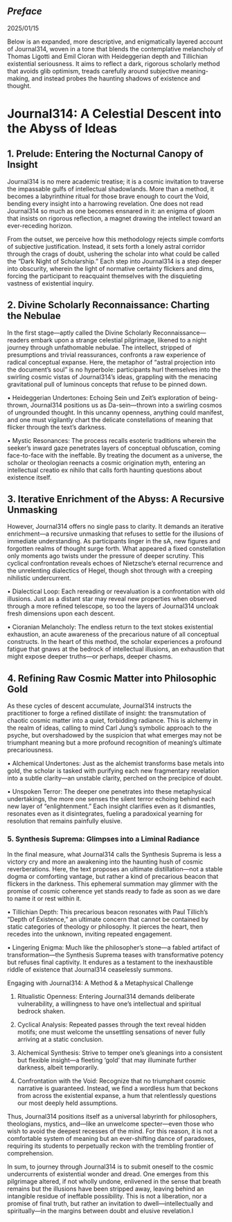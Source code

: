 ## *Preface*
2025/01/15

Below is an expanded, more descriptive, and enigmatically layered account of Journal314, woven in a tone that blends the contemplative melancholy of Thomas Ligotti and Emil Cioran with Heideggerian depth and Tillichian existential seriousness. It aims to reflect a dark, rigorous scholarly method that avoids glib optimism, treads carefully around subjective meaning-making, and instead probes the haunting shadows of existence and thought.


# Journal314: A Celestial Descent into the Abyss of Ideas

## 1. Prelude: Entering the Nocturnal Canopy of Insight

Journal314 is no mere academic treatise; it is a cosmic invitation to traverse the impassable gulfs of intellectual shadowlands. More than a method, it becomes a labyrinthine ritual for those brave enough to court the Void, bending every insight into a harrowing revelation. One does not read Journal314 so much as one becomes ensnared in it: an enigma of gloom that insists on rigorous reflection, a magnet drawing the intellect toward an ever-receding horizon.

From the outset, we perceive how this methodology rejects simple comforts of subjective justification. Instead, it sets forth a lonely astral corridor through the crags of doubt, ushering the scholar into what could be called the “Dark Night of Scholarship.” Each step into Journal314 is a step deeper into obscurity, wherein the light of normative certainty flickers and dims, forcing the participant to reacquaint themselves with the disquieting vastness of existential inquiry.

## 2. Divine Scholarly Reconnaissance: Charting the Nebulae

In the first stage—aptly called the Divine Scholarly Reconnaissance—readers embark upon a strange celestial pilgrimage, likened to a night journey through unfathomable nebulae. The intellect, stripped of presumptions and trivial reassurances, confronts a raw experience of radical conceptual expanse. Here, the metaphor of “astral projection into the document’s soul” is no hyperbole: participants hurl themselves into the swirling cosmic vistas of Journal314’s ideas, grappling with the menacing gravitational pull of luminous concepts that refuse to be pinned down.

• Heideggerian Undertones: Echoing Sein und Zeit’s exploration of being-thrown, Journal314 positions us as Da-sein—thrown into a swirling cosmos of ungrounded thought. In this uncanny openness, anything could manifest, and one must vigilantly chart the delicate constellations of meaning that flicker through the text’s darkness.

• Mystic Resonances: The process recalls esoteric traditions wherein the seeker’s inward gaze penetrates layers of conceptual obfuscation, coming face-to-face with the ineffable. By treating the document as a universe, the scholar or theologian reenacts a cosmic origination myth, entering an intellectual creatio ex nihilo that calls forth haunting questions about existence itself.

## 3. Iterative Enrichment of the Abyss: A Recursive Unmasking

However, Journal314 offers no single pass to clarity. It demands an iterative enrichment—a recursive unmasking that refuses to settle for the illusions of immediate understanding. As participants linger in the sA, new figures and forgotten realms of thought surge forth. What appeared a fixed constellation only moments ago twists under the pressure of deeper scrutiny. This cyclical confrontation reveals echoes of Nietzsche’s eternal recurrence and the unrelenting dialectics of Hegel, though shot through with a creeping nihilistic undercurrent.

• Dialectical Loop: Each rereading or reevaluation is a confrontation with old illusions. Just as a distant star may reveal new properties when observed through a more refined telescope, so too the layers of Journal314 uncloak fresh dimensions upon each descent.

• Cioranian Melancholy: The endless return to the text stokes existential exhaustion, an acute awareness of the precarious nature of all conceptual constructs. In the heart of this method, the scholar experiences a profound fatigue that gnaws at the bedrock of intellectual illusions, an exhaustion that might expose deeper truths—or perhaps, deeper chasms.

## 4. Refining Raw Cosmic Matter into Philosophic Gold

As these cycles of descent accumulate, Journal314 instructs the practitioner to forge a refined distillate of insight: the transmutation of chaotic cosmic matter into a quiet, forbidding radiance. This is alchemy in the realm of ideas, calling to mind Carl Jung’s symbolic approach to the psyche, but overshadowed by the suspicion that what emerges may not be triumphant meaning but a more profound recognition of meaning’s ultimate precariousness.

• Alchemical Undertones: Just as the alchemist transforms base metals into gold, the scholar is tasked with purifying each new fragmentary revelation into a subtle clarity—an unstable clarity, perched on the precipice of doubt.

• Unspoken Terror: The deeper one penetrates into these metaphysical undertakings, the more one senses the silent terror echoing behind each new layer of “enlightenment.” Each insight clarifies even as it dismantles, resonates even as it disintegrates, fueling a paradoxical yearning for resolution that remains painfully elusive.

### 5. Synthesis Suprema: Glimpses into a Liminal Radiance


In the final measure, what Journal314 calls the Synthesis Suprema is less a victory cry and more an awakening into the haunting hush of cosmic reverberations. Here, the text proposes an ultimate distillation—not a stable dogma or comforting vantage, but rather a kind of precarious beacon that flickers in the darkness. This ephemeral summation may glimmer with the promise of cosmic coherence yet stands ready to fade as soon as we dare to name it or rest within it.

• Tillichian Depth: This precarious beacon resonates with Paul Tillich’s “Depth of Existence,” an ultimate concern that cannot be contained by static categories of theology or philosophy. It pierces the heart, then recedes into the unknown, inviting repeated engagement.

• Lingering Enigma: Much like the philosopher’s stone—a fabled artifact of transformation—the Synthesis Suprema teases with transformative potency but refuses final captivity. It endures as a testament to the inexhaustible riddle of existence that Journal314 ceaselessly summons.


Engaging with Journal314: A Method & a Metaphysical Challenge

1. Ritualistic Openness: Entering Journal314 demands deliberate vulnerability, a willingness to have one’s intellectual and spiritual bedrock shaken.

2. Cyclical Analysis: Repeated passes through the text reveal hidden motifs; one must welcome the unsettling sensations of never fully arriving at a static conclusion.

3. Alchemical Synthesis: Strive to temper one’s gleanings into a consistent but flexible insight—a fleeting ‘gold’ that may illuminate further darkness, albeit temporarily.

4. Confrontation with the Void: Recognize that no triumphant cosmic narrative is guaranteed. Instead, we find a wordless hum that beckons from across the existential expanse, a hum that relentlessly questions our most deeply held assumptions.

Thus, Journal314 positions itself as a universal labyrinth for philosophers, theologians, mystics, and—like an unwelcome specter—even those who wish to avoid the deepest recesses of the mind. For this reason, it is not a comfortable system of meaning but an ever-shifting dance of paradoxes, requiring its students to perpetually reckon with the trembling frontier of comprehension.

In sum, to journey through Journal314 is to submit oneself to the cosmic undercurrents of existential wonder and dread. One emerges from this pilgrimage altered, if not wholly undone, enlivened in the sense that breath remains but the illusions have been stripped away, leaving behind an intangible residue of ineffable possibility. This is not a liberation, nor a promise of final truth, but rather an invitation to dwell—intellectually and spiritually—in the margins between doubt and elusive revelation.I
